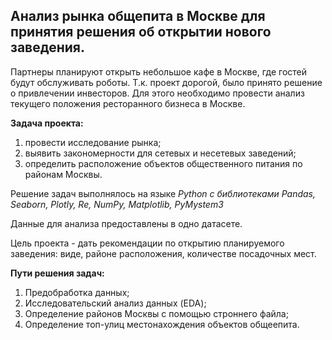 
## Анализ рынка общепита в Москве для принятия решения об открытии нового заведения.

Партнеры планируют открыть небольшое кафе в Москве, где гостей будут обслуживать роботы. Т.к. проект дорогой, было принято решение о привлечении инвесторов. Для этого необходимо провести анализ текущего положения ресторанного бизнеса в Москве.

**Задача проекта:**
1) провести исследование рынка;
2) выявить закономерности для сетевых и несетевых заведений;
3) определить расположение объектов общественного питания по районам Москвы.

Решение задач выполнялось на языке *Python с библиотеками Pandas, Seaborn, Plotly, Re, NumPy, Matplotlib, PyMystem3*

Данные для анализа предоставлены в одно датасете.

Цель проекта - дать рекомендации по открытию планируемого заведения: виде, районе расположения, количестве посадочных мест.

**Пути решения задач:**
1) Предобработка данных;
2) Исследовательский анализ данных (EDA);
3) Определение районов Москвы с помощью строннего файла;
4) Определение топ-улиц местонахождения объектов общеепита.

